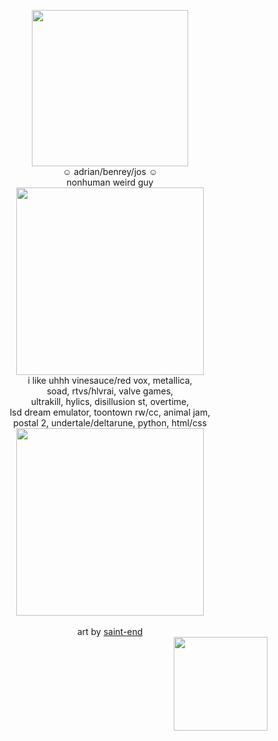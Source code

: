  <p align="center"> <img src="https://i.ibb.co/GW1nCMJ/blur-edges.png" width="250px"> <br> 
 ☺ adrian/benrey/jos ☺ <br> nonhuman weird guy  <br> <img src="https://64.media.tumblr.com/dfb953fbe2736a1cd1fe9ae696c5bf0e/313ce5f055eee02b-01/s250x400/d93ce75c8952858778a3a5db07a9136394708a3b.gifv" width="300px">
   <br> 
 i like uhhh vinesauce/red vox, metallica, <br> soad, rtvs/hlvrai, valve games, <br> ultrakill, hylics, disillusion st, overtime,<br>  lsd dream emulator, toontown rw/cc, animal jam,<br> postal 2, undertale/deltarune, python, html/css<br> <img src="https://64.media.tumblr.com/dfb953fbe2736a1cd1fe9ae696c5bf0e/313ce5f055eee02b-01/s250x400/d93ce75c8952858778a3a5db07a9136394708a3b.gifv" width="300px">
 <br> <br> art by <a href="https://saint-end.tumblr.com/post/733077991485243392/ahhh-ive-seen-your-req-post-and-wondering-if"> saint-end </a><br> <img src="https://i.ibb.co/vw6fzkq/pony-town-single-taken-gamer-trot-blush-blinking-padded-4x.gif" width="150px" align="right">
 

